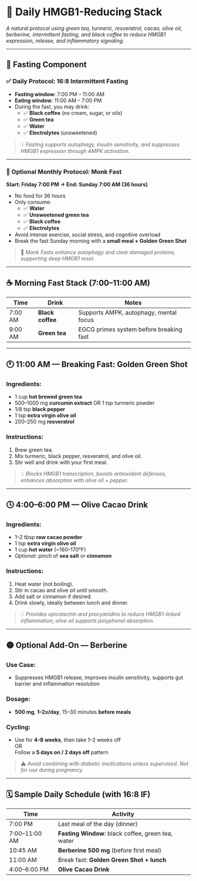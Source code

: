 # 🌿 Daily HMGB1-Reducing Stack  
*A natural protocol using green tea, turmeric, resveratrol, cacao, olive oil, berberine, intermittent fasting, and black coffee to reduce HMGB1 expression, release, and inflammatory signaling.*

---

## 🧬 Fasting Component

### ✅ Daily Protocol: 16:8 Intermittent Fasting
- **Fasting window**: 7:00 PM – 11:00 AM
- **Eating window**: 11:00 AM – 7:00 PM
- During the fast, you may drink:
  - ✅ **Black coffee** (no cream, sugar, or oils)
  - ✅ **Green tea**
  - ✅ **Water**
  - ✅ **Electrolytes** (unsweetened)

> 💡 *Fasting supports autophagy, insulin sensitivity, and suppresses HMGB1 expression through AMPK activation.*

---

### 🔁 Optional Monthly Protocol: Monk Fast  
**Start: Friday 7:00 PM → End: Sunday 7:00 AM (36 hours)**

- No food for 36 hours
- Only consume:
  - ✅ **Water**
  - ✅ **Unsweetened green tea**
  - ✅ **Black coffee**
  - ✅ **Electrolytes**
- Avoid intense exercise, social stress, and cognitive overload
- Break the fast Sunday morning with a **small meal + Golden Green Shot**

> 🧬 *Monk Fasts enhance autophagy and clear damaged proteins, supporting deep HMGB1 reset.*

---

## ☕️ Morning Fast Stack (7:00–11:00 AM)

| Time     | Drink           | Notes                                  |
|----------|------------------|-----------------------------------------|
| 7:00 AM  | **Black coffee** | Supports AMPK, autophagy, mental focus |
| 9:00 AM  | **Green tea**    | EGCG primes system before breaking fast |

---

## 🕚 11:00 AM — Breaking Fast: Golden Green Shot

### Ingredients:
- 1 cup **hot brewed green tea**
- 500–1000 mg **curcumin extract** OR 1 tsp turmeric powder
- 1/8 tsp **black pepper**
- 1 tsp **extra virgin olive oil**
- 200–250 mg **resveratrol**

### Instructions:
1. Brew green tea.
2. Mix turmeric, black pepper, resveratrol, and olive oil.
3. Stir well and drink with your first meal.

> 💡 *Blocks HMGB1 transcription, boosts antioxidant defenses, enhances absorption with olive oil + pepper.*

---

## 🕓 4:00–6:00 PM — Olive Cacao Drink

### Ingredients:
- 1–2 tbsp **raw cacao powder**
- 1 tsp **extra virgin olive oil**
- 1 cup **hot water** (~160–170°F)
- *Optional*: pinch of **sea salt** or **cinnamon**

### Instructions:
1. Heat water (not boiling).
2. Stir in cacao and olive oil until smooth.
3. Add salt or cinnamon if desired.
4. Drink slowly, ideally between lunch and dinner.

> 💡 *Provides epicatechin and procyanidins to reduce HMGB1-linked inflammation; olive oil supports polyphenol absorption.*

---

## 🟡 Optional Add-On — Berberine

### Use Case:
- Suppresses HMGB1 release, improves insulin sensitivity, supports gut barrier and inflammation resolution

### Dosage:
- **500 mg**, **1–2x/day**, 15–30 minutes **before meals**

### Cycling:
- Use for **4–8 weeks**, then take 1–2 weeks off  
  OR  
  Follow a **5 days on / 2 days off** pattern

> ⚠️ *Avoid combining with diabetic medications unless supervised. Not for use during pregnancy.*

---

## 🗓 Sample Daily Schedule (with 16:8 IF)

| Time        | Activity                                           |
|-------------|----------------------------------------------------|
| 7:00 PM     | Last meal of the day (dinner)                     |
| 7:00–11:00 AM | **Fasting Window**: black coffee, green tea, water |
| 10:45 AM    | **Berberine 500 mg** (before first meal)          |
| 11:00 AM    | Break fast: **Golden Green Shot + lunch**         |
| 4:00–6:00 PM| **Olive Cacao Drink**
